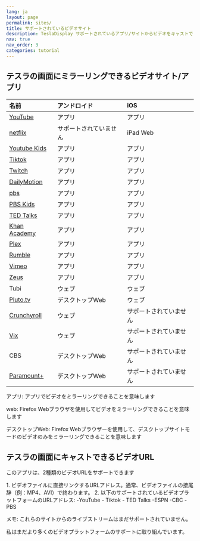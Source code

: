 ```yaml
---
lang: ja
layout: page
permalink: sites/
title: サポートされているビデオサイト
description: TeslaDisplay サポートされているアプリ/サイトからビデオをキャストできます（YouTube、Tiktok）テスラへ。
nav: true
nav_order: 3
categories: tutorial
---
```

<!-- _pages/sites.md -->
## テスラの画面にミラーリングできるビデオサイト/アプリ

| 名前| アンドロイド| iOS           |
| :-------------| :------------| :------------|
| <a href='/youtube'> YouTube </a>| アプリ| アプリ|
| <a href='/netflix'> netflix </a>| サポートされていません| iPad Web|
| <a href='/demo-youtube-kids'>Youtube Kids</a>| アプリ| アプリ|
| <a href='/tiktok'>Tiktok</a>| アプリ| アプリ|
| <a href='/demo-twitch'>Twitch</a>| アプリ| アプリ|
| <a href='/demo-dailymotion'>DailyMotion</a>| アプリ| アプリ|
| <a href='/demo-pbs'> pbs </a>| アプリ| アプリ|
| <a href='/demo-pbskids'>PBS Kids</a>| アプリ| アプリ|
| <a href='/demo-ted'>TED Talks</a>| アプリ| アプリ|
| <a href='/demo-khan'> Khan Academy </a>| アプリ| アプリ|
| <a href='/demo-plex'>Plex</a>| アプリ| アプリ|
| <a href='/demo-rumble'>Rumble</a>| アプリ| アプリ|
| <a href='/demo-vimeo'>Vimeo</a>| アプリ| アプリ|
| <a href='/demo-zeus'>Zeus</a>| アプリ| アプリ|
| Tubi         | ウェブ| ウェブ|
| <a href='/demo-pluto'>Pluto.tv</a>| デスクトップWeb| ウェブ|
| <a href='/demo-crunchyroll'>Crunchyroll</a>| ウェブ| サポートされていません|
| <a href='/demo-vix'>Vix</a>| ウェブ| サポートされていません|
| CBS| デスクトップWeb| サポートされていません|
| <a href='/demo-paramount'>Paramount+</a>| デスクトップWeb| サポートされていません|

<p>アプリ: アプリでビデオをミラーリングできることを意味します</p>
<p> web: Firefox Webブラウザを使用してビデオをミラーリングできることを意味します</p>
<p>デスクトップWeb: Firefox Webブラウザーを使用して、デスクトップサイトモードのビデオのみをミラーリングできることを意味します</p>


## テスラの画面にキャストできるビデオURL
<p name="video_url" id="video_url">
このアプリは、2種類のビデオURLをサポートできます
</p>
1. ビデオファイルに直接リンクするURLアドレス。通常、ビデオファイルの接尾辞（例：MP4、AVI）で終わります。
2. 以下のサポートされているビデオプラットフォームのURLアドレス:
  -YouTube
   - Tiktok
   - TED Talks
  -ESPN
  -CBC
  -PBS

<p>メモ: これらのサイトからのライブストリームはまだサポートされていません。</p>
<p>私はまだより多くのビデオプラットフォームのサポートに取り組んでいます。</p>


